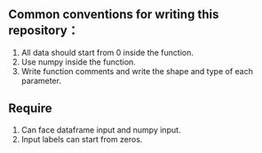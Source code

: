 ## Common conventions for writing this repository：
1. All data should start from 0 inside the function.
2. Use numpy inside the function.
3. Write function comments and write the shape and type of each parameter.
## Require
1. Can face dataframe input and numpy input.
2. Input labels can start from zeros.
